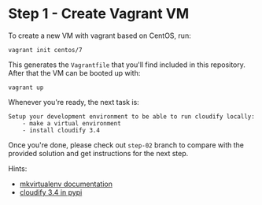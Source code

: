 # Step 1 - Create Vagrant VM

To create a new VM with vagrant based on CentOS, run:

    vagrant init centos/7

This generates the `Vagrantfile` that you'll find included in this repository.
After that the VM can be booted up with:

    vagrant up

Whenever you're ready, the next task is:

    Setup your development environment to be able to run cloudify locally:
        - make a virtual environment
        - install cloudify 3.4

Once you're done, please check out `step-02` branch to compare with the provided
solution and get instructions for the next step.

Hints:

- [mkvirtualenv documentation](http://virtualenvwrapper.readthedocs.io/en/latest/command_ref.html#mkvirtualenv)
- [cloudify 3.4 in pypi](https://pypi.python.org/pypi/cloudify/3.4)
